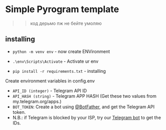 # Simple Pyrogram template
>> код дерьмо пж не бейте умоляю

## installing

- `python -m venv env` - now create ENVironment

- `.\env\Scripts\Activate` - Activate ur env 

- `pip install -r requirements.txt` - installing

Create environment variables in config.env

* `API_ID (integer)` - Telegram API ID 
* `API_HASH (string)` - Telegram APP HASH (Get these two values from my.telegram.org/apps.)
* `BOT_TOKEN`: Create a bot using [@BotFather](https://telegram.dog/BotFather), and get the Telegram API token.
* N.B.: if Telegram is blocked by your ISP, try our [Telegram bot](https://telegram.dog/UseTGXBot) to get the IDs.